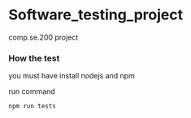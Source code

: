 
# Software_testing_project
comp.se.200 project


### How the test

you must have install nodejs and npm

run command
```
npm run tests
```

